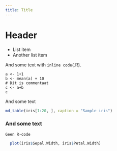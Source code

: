 ```yaml
---
title: Title
---
```



# Header

- List item 
- Another list item

And some text with `inline code`{.R}.

``` {#codeblock1 .R echo=FALSE results=TRUE}
a <- 1+1
b <- mean(a) + 10
# Dit is commentaat
c <- a+b
c
```

And some text

``` {.R fun=raw}
md_table(iris[1:20, ], caption = "Sample iris")
```

### And some text

```
Geen R-code
```



```{.R fun=figure name="test" caption="My figure"}
  plot(iris$Sepal.Width, iris$Petal.Width)
```
